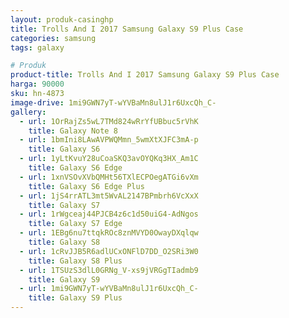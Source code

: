 ```yaml
---
layout: produk-casinghp
title: Trolls And I 2017 Samsung Galaxy S9 Plus Case
categories: samsung
tags: galaxy

# Produk
product-title: Trolls And I 2017 Samsung Galaxy S9 Plus Case
harga: 90000
sku: hn-4873
image-drive: 1mi9GWN7yT-wYVBaMn8ulJ1r6UxcQh_C-
gallery:
  - url: 1OrRajZs5wL7TMd824wRrYfUBbuc5rVhK
    title: Galaxy Note 8
  - url: 1bmIni8LAwAVPWQMmn_5wmXtXJFC3mA-p
    title: Galaxy S6
  - url: 1yLtKvuY28uCoaSKQ3avOYQKq3HX_Am1C
    title: Galaxy S6 Edge
  - url: 1xnVSOvXVbQMHt56TXlECPOegATGi6vXm
    title: Galaxy S6 Edge Plus
  - url: 1jS4rrATL3mt5WvAL2147BPmbrh6VcXxX
    title: Galaxy S7
  - url: 1rWgceaj44PJCB4z6c1d50uiG4-AdNgos
    title: Galaxy S7 Edge
  - url: 1EBg6nu7ttqkROc8znMVYD0OwayDXqlqw
    title: Galaxy S8
  - url: 1cRvJJB5R6adlUCxONFlD7DD_O2SRi3W0
    title: Galaxy S8 Plus
  - url: 1TSUzS3dlL0GRNg_V-xs9jVRGgTIadmb9
    title: Galaxy S9
  - url: 1mi9GWN7yT-wYVBaMn8ulJ1r6UxcQh_C-
    title: Galaxy S9 Plus
---
```

